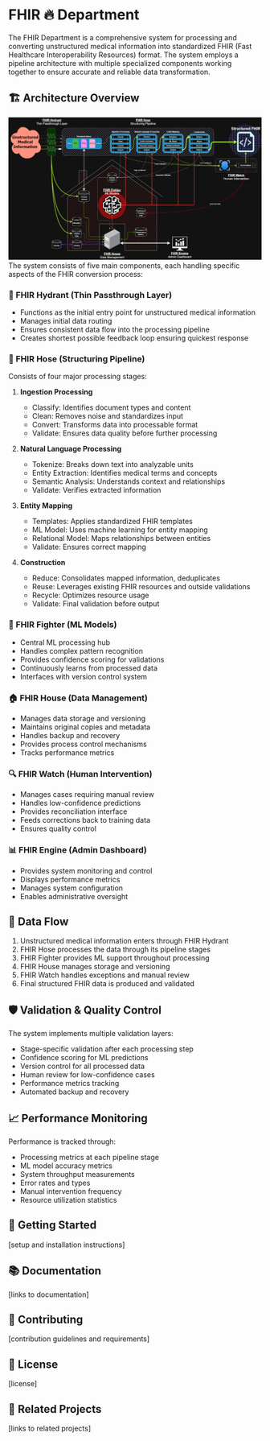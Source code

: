 # FHIR 🔥 Department

The FHIR Department is a comprehensive system for processing and converting
unstructured medical information into standardized FHIR (Fast Healthcare
Interoperability Resources) format. The system employs a pipeline architecture
with multiple specialized components working together to ensure accurate and
reliable data transformation.

## 🏗️ Architecture Overview
![🏗️ Architecture Overview](theplan.png "The Plan")
The system consists of five main components, each handling specific aspects of
the FHIR conversion process:

### 🚰 FHIR Hydrant (Thin Passthrough Layer)
- Functions as the initial entry point for unstructured medical information
- Manages initial data routing
- Ensures consistent data flow into the processing pipeline
- Creates shortest possible feedback loop ensuring quickest response

### 🌊 FHIR Hose (Structuring Pipeline)
Consists of four major processing stages:

1. **Ingestion Processing**
   - Classify: Identifies document types and content
   - Clean: Removes noise and standardizes input
   - Convert: Transforms data into processable format
   - Validate: Ensures data quality before further processing

2. **Natural Language Processing**
   - Tokenize: Breaks down text into analyzable units
   - Entity Extraction: Identifies medical terms and concepts
   - Semantic Analysis: Understands context and relationships
   - Validate: Verifies extracted information

3. **Entity Mapping**
   - Templates: Applies standardized FHIR templates
   - ML Model: Uses machine learning for entity mapping
   - Relational Model: Maps relationships between entities
   - Validate: Ensures correct mapping

4. **Construction**
   - Reduce: Consolidates mapped information, deduplicates
   - Reuse: Leverages existing FHIR resources and outside validations
   - Recycle: Optimizes resource usage
   - Validate: Final validation before output

### 🥊 FHIR Fighter (ML Models)
- Central ML processing hub
- Handles complex pattern recognition
- Provides confidence scoring for validations
- Continuously learns from processed data
- Interfaces with version control system

### 🏠 FHIR House (Data Management)
- Manages data storage and versioning
- Maintains original copies and metadata
- Handles backup and recovery
- Provides process control mechanisms
- Tracks performance metrics

### 🔍 FHIR Watch (Human Intervention)
- Manages cases requiring manual review
- Handles low-confidence predictions
- Provides reconciliation interface
- Feeds corrections back to training data
- Ensures quality control

### 📊 FHIR Engine (Admin Dashboard)
- Provides system monitoring and control
- Displays performance metrics
- Manages system configuration
- Enables administrative oversight

## 🔄 Data Flow

1. Unstructured medical information enters through FHIR Hydrant
2. FHIR Hose processes the data through its pipeline stages
3. FHIR Fighter provides ML support throughout processing
4. FHIR House manages storage and versioning
5. FHIR Watch handles exceptions and manual review
6. Final structured FHIR data is produced and validated

## 🛡️ Validation & Quality Control

The system implements multiple validation layers:
- Stage-specific validation after each processing step
- Confidence scoring for ML predictions
- Version control for all processed data
- Human review for low-confidence cases
- Performance metrics tracking
- Automated backup and recovery

## 📈 Performance Monitoring

Performance is tracked through:
- Processing metrics at each pipeline stage
- ML model accuracy metrics
- System throughput measurements
- Error rates and types
- Manual intervention frequency
- Resource utilization statistics

## 🚀 Getting Started

[setup and installation instructions]

## 📚 Documentation

[links to documentation]

## 🤝 Contributing

[contribution guidelines and requirements]

## 📄 License

[license]

## 🔗 Related Projects

[links to related projects]
